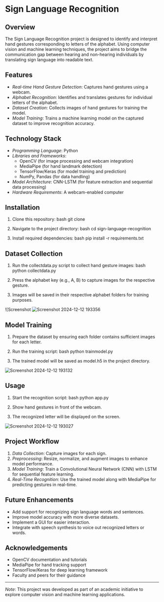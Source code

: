 # Sign Language Recognition

## Overview
The Sign Language Recognition project is designed to identify and interpret hand gestures corresponding to letters of the alphabet. Using computer vision and machine learning techniques, the project aims to bridge the communication gap between hearing and non-hearing individuals by translating sign language into readable text.

## Features
- *Real-time Hand Gesture Detection*: Captures hand gestures using a webcam.
- *Alphabet Recognition*: Identifies and translates gestures for individual letters of the alphabet.
- *Dataset Creation*: Collects images of hand gestures for training the model.
- *Model Training*: Trains a machine learning model on the captured dataset to improve recognition accuracy.

## Technology Stack
- *Programming Language*: Python
- *Libraries and Frameworks*:
  - OpenCV (for image processing and webcam integration)
  - MediaPipe (for hand landmark detection)
  - TensorFlow/Keras (for model training and prediction)
  - NumPy, Pandas (for data handling)
- *Model Architecture*: CNN-LSTM (for feature extraction and sequential data processing)
- *Hardware Requirements*: A webcam-enabled computer

## Installation
1. Clone this repository:
   bash
   git clone <repository-url>
   
2. Navigate to the project directory:
   bash
   cd sign-language-recognition
   
3. Install required dependencies:
   bash
   pip install -r requirements.txt
   

## Dataset Collection
1. Run the collectdata.py script to collect hand gesture images:
   bash
   python collectdata.py
   
2. Press the alphabet key (e.g., A, B) to capture images for the respective gesture.
3. Images will be saved in their respective alphabet folders for training purposes.

![Screenshot ![Screenshot 2024-12-12 193356](https://github.com/user-attachments/assets/c2ec5cee-863f-4bf3-a145-1405faf2019b)



## Model Training
1. Prepare the dataset by ensuring each folder contains sufficient images for each letter.
2. Run the training script:
   bash
   python trainmodel.py
   
3. The trained model will be saved as model.h5 in the project directory.

![Screenshot 2024-12-12 193132](https://github.com/user-attachments/assets/c7010daf-26c6-4420-954c-cf8381a42ea5)


## Usage
1. Start the recognition script:
   bash
   python app.py
   
2. Show hand gestures in front of the webcam.
3. The recognized letter will be displayed on the screen.

![Screenshot 2024-12-12 193027](https://github.com/user-attachments/assets/a71e01d0-767d-4363-8f38-d3b17d690702)




## Project Workflow
1. *Data Collection*: Capture images for each sign.
2. *Preprocessing*: Resize, normalize, and augment images to enhance model performance.
3. *Model Training*: Train a Convolutional Neural Network (CNN) with LSTM for sequential feature learning.
4. *Real-Time Recognition*: Use the trained model along with MediaPipe for predicting gestures in real-time.

## Future Enhancements
- Add support for recognizing sign language words and sentences.
- Improve model accuracy with more diverse datasets.
- Implement a GUI for easier interaction.
- Integrate with speech synthesis to voice out recognized letters or words.

## Acknowledgements
- OpenCV documentation and tutorials
- MediaPipe for hand tracking support
- TensorFlow/Keras for deep learning framework
- Faculty and peers for their guidance

---
*Note*: This project was developed as part of an academic initiative to explore computer vision and machine learning applications.
